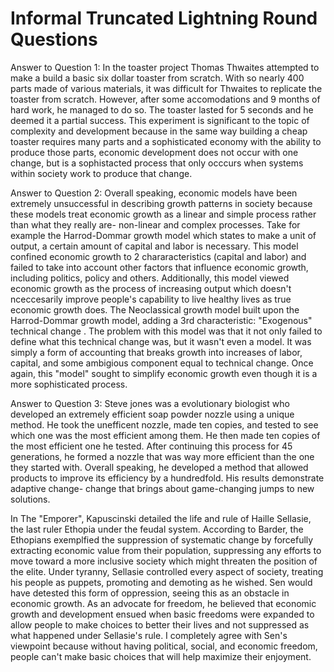 # Informal Truncated Lightning Round Questions

Answer to Question 1: In the toaster project Thomas Thwaites attempted to make a build a basic six dollar toaster from scratch. With so nearly 400 parts made of various materials, it was difficult for Thwaites to replicate the toaster from scratch. However, after some accomodations and 9 months of hard work, he managed to do so. The toaster lasted for 5 seconds and he deemed it a partial success. This experiment is significant to the topic of complexity and development because in the same way building a cheap toaster requires many parts and a sophisticated economy with the ability to produce those parts, economic development does not occur with one change, but is a sophistacted process that only occcurs when systems within society work to produce that change.

Answer to Question 2: Overall speaking, economic models have been extremely unsuccessful in describing growth patterns in society because these models treat economic growth as a linear and simple process rather than what they really are- non-linear and complex processes. Take for example the Harrod-Dommar growth model which states to make a unit of output, a certain amount of capital and labor is necessary. This model confined economic growth to 2 chararacteristics (capital and labor) and failed to take into account other factors that influence economic growth, including politics, policy and others. Additionally, this model viewed economic growth as the process of increasing output which doesn't nceccesarily improve people's capability to live healthy lives as true economic growth does. The Neoclassical growth model built upon the Harrod-Dommar growth model, adding  a 3rd characteristic: "Exogenous" technical change . The problem with this model was that it not only failed to define what this technical change was, but it wasn't even a model. It was simply a form of accounting that breaks growth into increases of labor, capital, and some ambigious component equal to technical change. Once again, this "model" sought to simplify economic growth even though it is a more sophisticated process. 

Answer to Question 3: Steve jones was a evolutionary biologist who developed an extremely efficient soap powder nozzle using a unique method. He took the unefficent nozzle, made ten copies, and tested to see which one was the most efficient among them. He then made ten copies of the most efficient one he tested. After continuing this process for 45 generations, he formed a nozzle that was way more efficient than the one they started with. Overall speaking, he developed a method that allowed products to improve its efficiency by a hundredfold. His results demonstrate adaptive change- change that brings about game-changing jumps to new solutions. 

In The "Emporer", Kapuscinski detailed the life and rule of Haille Sellasie, the last ruler Ethopia under the feudal system. According to Barder, the Ethopians exemplfied the suppression of systematic change by forcefully extracting economic value from their population, suppressing any efforts to move toward a more inclusive society which might threaten the position of the elite. Under tyranny, Sellasie controlled every aspect of society, treating his people as puppets, promoting and demoting as he wished. Sen would have detested this form of oppression, seeing this as an obstacle in economic growth. As an advocate for freedom, he believed that economic growth and development ensued when basic freedoms were expanded to allow people to make choices to better their lives and not suppressed as what happened under Sellasie's rule. I completely agree with Sen's viewpoint because without having political, social, and economic freedom, people can't make basic choices that will help maximize their enjoyment. 

